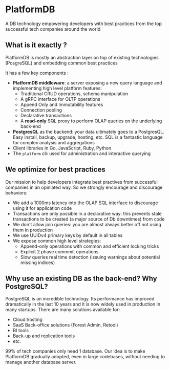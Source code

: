 # PlatformDB

A DB technology empowering developers with best practices from the top successful tech companies around the world

## What is it exactly ?  

PlatformDB is mostly an abstraction layer on top of existing technologies (PosgreSQL) and embedding common best practices

It has a few key components : 
- **PlatformDB middleware**: a server exposing a new query language and implementing high level platform features:
  - Traditional CRUD operations, schema manipulation
  - A gRPC interface for OLTP operations 
  - Append Only and Immutability features
  - Connection pooling
  - Declarative transactions
  - A **read-only** SQL proxy to perform OLAP queries on the underlying back-end
- **PostgresQL** as the backend: your data ultimately goes to a PostgresQL. Easy install, backup, upgrade, hosting, etc. SQL is a fantastic  language for complex analysis and aggregations
- Client libraries in Go, JavaScript, Ruby, Python
- The `platform` cli: used for administration and interactive querying

## We optimize for best practices

Our mission to help developers integrate best practives from successful companies in an opiniated way. So we strongly encourage and discourage behaviors: 
- We add a 1000ms latency into the OLAP SQL interface to discourage using it for application code
- Transactions are only possible in a declarative way: this prevents stale transactions to be created (a major source of Db downtimes) from code
- We don't allow join queries: you are almost always better off not using them in production 
- We use UUIDv4 primary keys by default in all tables 
- We expose common high level strategies:
  - Append-only operations with common and efficient locking tricks
  - Explicit 2 phase commmit operations
  - Slow queries real time detection (issuing warnings about potential missing indices)
  

## Why use an existing DB as the back-end? Why PostgreSQL?

PostgreSQL is an incredible technology. Its performance has improved dramatically in the last 10 years and it is now widely used in production in many startups. There are many solutions available for:

- Cloud hosting
- SaaS Back-office solutions (Forest Admin, Retool)
- BI tools
- Back-up and replication tools
- etc. 

99% of tech companies only need 1 database. Our idea is to make PlatformDB gradually adopted, even in large codebases, without needing to manage another database server.

